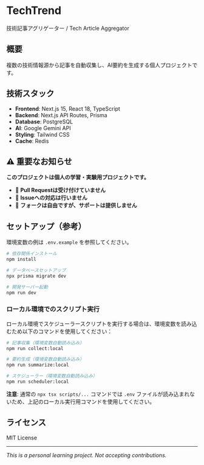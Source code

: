 # TechTrend

技術記事アグリゲーター / Tech Article Aggregator

## 概要

複数の技術情報源から記事を自動収集し、AI要約を生成する個人プロジェクトです。

## 技術スタック

- **Frontend**: Next.js 15, React 18, TypeScript
- **Backend**: Next.js API Routes, Prisma
- **Database**: PostgreSQL
- **AI**: Google Gemini API
- **Styling**: Tailwind CSS
- **Cache**: Redis

## ⚠️ 重要なお知らせ

**このプロジェクトは個人の学習・実験用プロジェクトです。**

- 🚫 **Pull Requestは受け付けていません**
- 🚫 **Issueへの対応は行いません**
- 🚫 **フォークは自由ですが、サポートは提供しません**

## セットアップ（参考）

環境変数の例は `.env.example` を参照してください。

```bash
# 依存関係インストール
npm install

# データベースセットアップ
npx prisma migrate dev

# 開発サーバー起動
npm run dev
```

### ローカル環境でのスクリプト実行

ローカル環境でスケジューラースクリプトを実行する場合は、環境変数を読み込むため以下のコマンドを使用してください：

```bash
# 記事収集（環境変数自動読み込み）
npm run collect:local

# 要約生成（環境変数自動読み込み）
npm run summarize:local

# スケジューラー（環境変数自動読み込み）
npm run scheduler:local
```

**注意**: 通常の `npx tsx scripts/...` コマンドでは `.env` ファイルが読み込まれないため、上記のローカル実行用コマンドを使用してください。

## ライセンス

MIT License

---

*This is a personal learning project. Not accepting contributions.*

